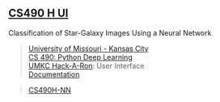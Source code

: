 ## [CS490 H UI](https://ja2-hack-a-thon-22.herokuapp.com/)
Classification of Star-Galaxy Images Using a Neural Network
> [University of Missouri - Kansas City](https://www.umkc.edu/) <br />
> [CS 490: Python Deep Learning](https://catalog.umkc.edu/course-offerings/undergraduate/comp-sci/) <br />
> [UMKC Hack-A-Ron](https://info.umkc.edu/hack-a-roo/): User Interface <br />
> [Documentation](https://ja2-hack-a-thon-22.herokuapp.com/)

> [CS490H-NN](https://github.com/ala2q6/CS490H-NN)
